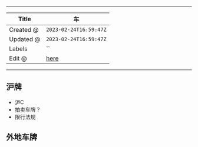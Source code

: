 -----

| Title     | 车                                                |
| --------- | ------------------------------------------------ |
| Created @ | `2023-02-24T16:59:47Z`                           |
| Updated @ | `2023-02-24T16:59:47Z`                           |
| Labels    | \`\`                                             |
| Edit @    | [here](https://github.com/junxnone/sh/issues/14) |

-----

## 沪牌

  - 沪C
  - 拍卖车牌？
  - 限行法规

## 外地车牌
